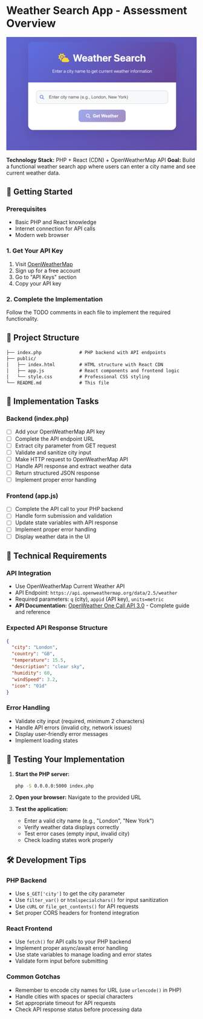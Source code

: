# Weather Search App -  Assessment Overview

![Weather App Screenshot](weatherappscreenshot.png)


**Technology Stack:** PHP + React (CDN) + OpenWeatherMap API
**Goal:** Build a functional weather search app where users can enter a city name and see current weather data.

## 🚀 Getting Started

### Prerequisites
- Basic PHP and React knowledge
- Internet connection for API calls
- Modern web browser

### 1. Get Your API Key
1. Visit [OpenWeatherMap](https://openweathermap.org/api)
2. Sign up for a free account
3. Go to "API Keys" section
4. Copy your API key

### 2. Complete the Implementation
Follow the TODO comments in each file to implement the required functionality.

## 📁 Project Structure

```
├── index.php              # PHP backend with API endpoints
├── public/
│   ├── index.html         # HTML structure with React CDN
│   ├── app.js             # React components and frontend logic
│   └── style.css          # Professional CSS styling
└── README.md              # This file
```

## 🎯 Implementation Tasks

### Backend (index.php)
- [ ] Add your OpenWeatherMap API key
- [ ] Complete the API endpoint URL
- [ ] Extract city parameter from GET request
- [ ] Validate and sanitize city input
- [ ] Make HTTP request to OpenWeatherMap API
- [ ] Handle API response and extract weather data
- [ ] Return structured JSON response
- [ ] Implement proper error handling

### Frontend (app.js)
- [ ] Complete the API call to your PHP backend
- [ ] Handle form submission and validation
- [ ] Update state variables with API response
- [ ] Implement proper error handling
- [ ] Display weather data in the UI

## 🔧 Technical Requirements

### API Integration
- Use OpenWeatherMap Current Weather API
- API Endpoint: `https://api.openweathermap.org/data/2.5/weather`
- Required parameters: `q` (city), `appid` (API key), `units=metric`
- **API Documentation:** [OpenWeather One Call API 3.0](https://openweathermap.org/api/one-call-3) - Complete guide and reference

### Expected API Response Structure
```json
{
  "city": "London",
  "country": "GB",
  "temperature": 15.5,
  "description": "clear sky",
  "humidity": 60,
  "windSpeed": 3.2,
  "icon": "01d"
}
```

### Error Handling
- Validate city input (required, minimum 2 characters)
- Handle API errors (invalid city, network issues)
- Display user-friendly error messages
- Implement loading states

## 🧪 Testing Your Implementation

1. **Start the PHP server:**
   ```bash
   php -S 0.0.0.0:5000 index.php
   ```

2. **Open your browser:** Navigate to the provided URL

3. **Test the application:**
   - Enter a valid city name (e.g., "London", "New York")
   - Verify weather data displays correctly
   - Test error cases (empty input, invalid city)
   - Check loading states work properly

## 🛠️ Development Tips

### PHP Backend
- Use `$_GET['city']` to get the city parameter
- Use `filter_var()` or `htmlspecialchars()` for input sanitization
- Use `cURL` or `file_get_contents()` for API requests
- Set proper CORS headers for frontend integration

### React Frontend
- Use `fetch()` for API calls to your PHP backend
- Implement proper async/await error handling
- Use state variables to manage loading and error states
- Validate form input before submitting

### Common Gotchas
- Remember to encode city names for URL (use `urlencode()` in PHP)
- Handle cities with spaces or special characters
- Set appropriate timeout for API requests
- Check API response status before processing data
